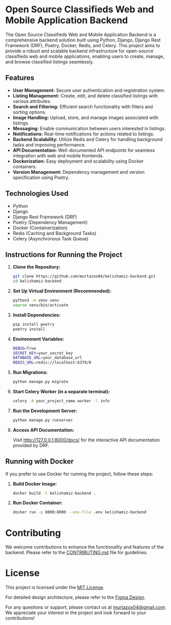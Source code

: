 # Open Source Classifieds Web and Mobile Application Backend

The Open Source Classifieds Web and Mobile Application Backend is a comprehensive backend solution built using Python, Django, Django Rest Framework (DRF), Poetry, Docker, Redis, and Celery. This project aims to provide a robust and scalable backend infrastructure for open-source classifieds web and mobile applications, enabling users to create, manage, and browse classified listings seamlessly.

## Features

- **User Management:** Secure user authentication and registration system.
- **Listing Management:** Create, edit, and delete classified listings with various attributes.
- **Search and Filtering:** Efficient search functionality with filters and sorting options.
- **Image Handling:** Upload, store, and manage images associated with listings.
- **Messaging:** Enable communication between users interested in listings.
- **Notifications:** Real-time notifications for actions related to listings.
- **Backend Scalability:** Utilize Redis and Celery for handling background tasks and improving performance.
- **API Documentation:** Well-documented API endpoints for seamless integration with web and mobile frontends.
- **Dockerization:** Easy deployment and scalability using Docker containers.
- **Version Management:** Dependency management and version specification using Poetry.

## Technologies Used

- Python
- Django
- Django Rest Framework (DRF)
- Poetry (Dependency Management)
- Docker (Containerization)
- Redis (Caching and Background Tasks)
- Celery (Asynchronous Task Queue)

## Instructions for Running the Project

1. **Clone the Repository:**

   ```bash
   git clone https://github.com/murtazox04/kelishamiz-backend.git
   cd kelishamiz-backend

   ```

2. **Set Up Virtual Environment (Recommended):**

   ```bash
   python3 -m venv venv
   source venv/bin/activate

   ```

3. **Install Dependencies:**

   ```bash
   pip install poetry
   poetry install

   ```

4. **Environment Variables:**

   ```bash
   DEBUG=True
   SECRET_KEY=your_secret_key
   DATABASE_URL=your_database_url
   REDIS_URL=redis://localhost:6379/0

   ```

5. **Run Migrations:**

   ```bash
   python manage.py migrate

   ```

6. **Start Celery Worker (in a separate terminal):**

   ```bash
   celery -A your_project_name worker -l info

   ```

7. **Run the Development Server:**

   ```bash
   python manage.py runserver

   ```

8. **Access API Documentation:**

   Visit http://127.0.0.1:8000/docs/ for the interactive API documentation provided by DRF.

## Running with Docker

If you prefer to use Docker for running the project, follow these steps:

1. **Build Docker Image:**

   ```bash
   docker build -t kelishamiz-backend .

   ```

2. **Run Docker Container:**

   ```bash
   docker run -p 8000:8000 --env-file .env kelishamiz-backend
   ```

# Contributing

We welcome contributions to enhance the functionality and features of the backend. Please refer to the [CONTRIBUTING.md](CONTRIBUTING.md) file for guidelines.

# License

This project is licensed under the [MIT License](LICENSE).

For detailed design architecture, please refer to the [Figma Design](<https://www.figma.com/file/X4ODCwpCZ117AUsrqpQ85f/E'lonlar-sayti-(Copy)?type=design&node-id=2%3A2&mode=design&t=GVNEei7KwNuTrEDI-1>).

For any questions or support, please contact us at murtazox04@gmail.com. We appreciate your interest in the project and look forward to your contributions!
